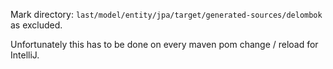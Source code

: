 Mark directory: `last/model/entity/jpa/target/generated-sources/delombok` as excluded.

Unfortunately this has to be done on every maven pom change / reload for IntelliJ.

